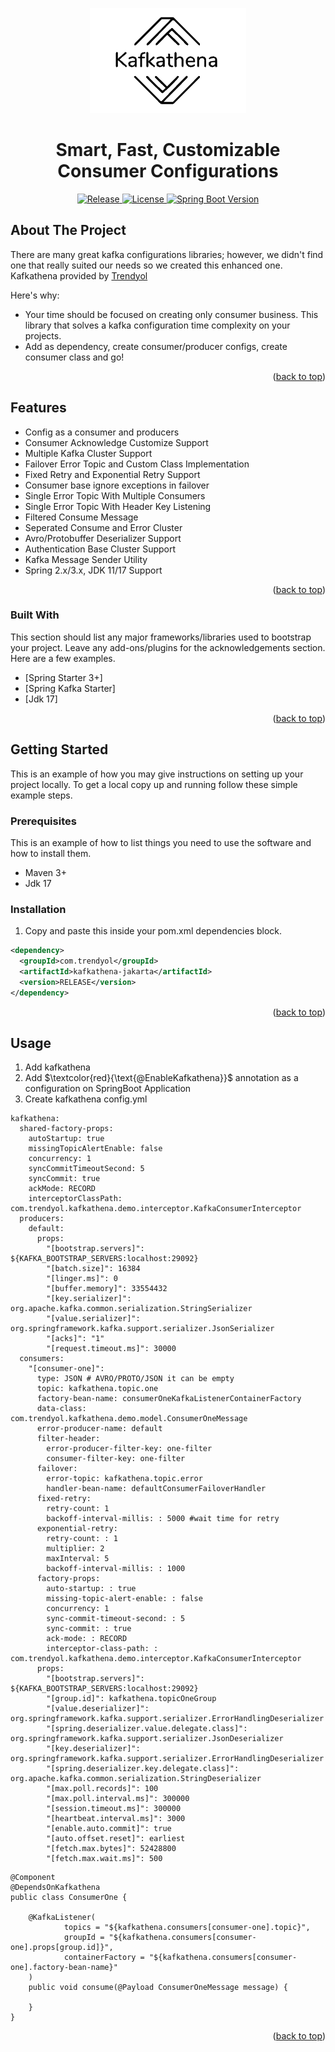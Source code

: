 <div id="top"></div>
<p align="center">
<img src="docs/images/kafkathena_logo.png" width="250" alt="Kafkathena"/>
</p>

<h1 align="center">Smart, Fast, Customizable Consumer Configurations</h1>

<p align="center">
<a href="https://github.com/Trendyol/kafkathena-commons/blob/next/LICENSE">
    <img src="https://img.shields.io/github/v/release/Trendyol/kafkathena-commons" alt="Release" />
  </a>
<a href="https://img.shields.io/badge/spring%20boot-2.x%7C3.x-orange">
    <img src="https://img.shields.io/badge/spring%20boot-2.x%7C3.x-orange" alt="License" />
  </a>
  <a href="https://github.com/Trendyol/kafkathena-commons/blob/next/LICENSE">
    <img src="https://img.shields.io/github/license/trendyol/baklava" alt="Spring Boot Version" />
  </a>
</p>

<!-- ABOUT THE PROJECT -->
## About The Project

There are many great kafka configurations libraries; however, we didn't find one that really suited our needs so we created this enhanced one. Kafkathena provided by [Trendyol](https://github.com/trendyol)

Here's why:
* Your time should be focused on creating only consumer business. This library that solves a kafka configuration time complexity on your projects.
* Add as dependency, create consumer/producer configs, create consumer class and go!

<p align="right">(<a href="#top">back to top</a>)</p>

<!-- Features -->
## Features

* Config as a consumer and producers
* Consumer Acknowledge Customize Support
* Multiple Kafka Cluster Support
* Failover Error Topic and Custom Class Implementation
* Fixed Retry and Exponential Retry Support
* Consumer base ignore exceptions in failover
* Single Error Topic With Multiple Consumers
* Single Error Topic With Header Key Listening
* Filtered Consume Message
* Seperated Consume and Error Cluster
* Avro/Protobuffer Deserializer Support
* Authentication Base Cluster Support
* Kafka Message Sender Utility
* Spring 2.x/3.x, JDK 11/17 Support

<p align="right">(<a href="#top">back to top</a>)</p>

<!-- Build With -->
### Built With

This section should list any major frameworks/libraries used to bootstrap your project. Leave any add-ons/plugins for the acknowledgements section. Here are a few examples.

* [Spring Starter 3+]
* [Spring Kafka Starter]
* [Jdk 17]

<p align="right">(<a href="#top">back to top</a>)</p>

<!-- GETTING STARTED -->
## Getting Started

This is an example of how you may give instructions on setting up your project locally.
To get a local copy up and running follow these simple example steps.

### Prerequisites

This is an example of how to list things you need to use the software and how to install them.
* Maven 3+
* Jdk 17

### Installation
1. Copy and paste this inside your pom.xml dependencies block.
```xml
<dependency>
  <groupId>com.trendyol</groupId>
  <artifactId>kafkathena-jakarta</artifactId>
  <version>RELEASE</version>
</dependency>
```

<p align="right">(<a href="#top">back to top</a>)</p>

<!-- USAGE EXAMPLES -->
## Usage

1. Add kafkathena
1. Add $`\textcolor{red}{\text{@EnableKafkathena}}`$ annotation as a configuration on SpringBoot Application
2. Create kafkathena config.yml

```
kafkathena:
  shared-factory-props:
    autoStartup: true
    missingTopicAlertEnable: false
    concurrency: 1
    syncCommitTimeoutSecond: 5
    syncCommit: true
    ackMode: RECORD
    interceptorClassPath: com.trendyol.kafkathena.demo.interceptor.KafkaConsumerInterceptor
  producers:
    default:
      props:
        "[bootstrap.servers]": ${KAFKA_BOOTSTRAP_SERVERS:localhost:29092}
        "[batch.size]": 16384
        "[linger.ms]": 0
        "[buffer.memory]": 33554432
        "[key.serializer]": org.apache.kafka.common.serialization.StringSerializer
        "[value.serializer]": org.springframework.kafka.support.serializer.JsonSerializer
        "[acks]": "1"
        "[request.timeout.ms]": 30000
  consumers:
    "[consumer-one]":
      type: JSON # AVRO/PROTO/JSON it can be empty
      topic: kafkathena.topic.one
      factory-bean-name: consumerOneKafkaListenerContainerFactory
      data-class: com.trendyol.kafkathena.demo.model.ConsumerOneMessage
      error-producer-name: default
      filter-header:
        error-producer-filter-key: one-filter
        consumer-filter-key: one-filter
      failover:
        error-topic: kafkathena.topic.error
        handler-bean-name: defaultConsumerFailoverHandler
      fixed-retry:
        retry-count: 1
        backoff-interval-millis: : 5000 #wait time for retry
      exponential-retry:
        retry-count: : 1
        multiplier: 2
        maxInterval: 5
        backoff-interval-millis: : 1000
      factory-props:
        auto-startup: : true
        missing-topic-alert-enable: : false
        concurrency: 1
        sync-commit-timeout-second: : 5
        sync-commit: : true
        ack-mode: : RECORD
        interceptor-class-path: : com.trendyol.kafkathena.demo.interceptor.KafkaConsumerInterceptor
      props:
        "[bootstrap.servers]": ${KAFKA_BOOTSTRAP_SERVERS:localhost:29092}
        "[group.id]": kafkathena.topicOneGroup
        "[value.deserializer]": org.springframework.kafka.support.serializer.ErrorHandlingDeserializer
        "[spring.deserializer.value.delegate.class]": org.springframework.kafka.support.serializer.JsonDeserializer
        "[key.deserializer]": org.springframework.kafka.support.serializer.ErrorHandlingDeserializer
        "[spring.deserializer.key.delegate.class]": org.apache.kafka.common.serialization.StringDeserializer
        "[max.poll.records]": 100
        "[max.poll.interval.ms]": 300000
        "[session.timeout.ms]": 300000
        "[heartbeat.interval.ms]": 3000
        "[enable.auto.commit]": true
        "[auto.offset.reset]": earliest
        "[fetch.max.bytes]": 52428800
        "[fetch.max.wait.ms]": 500
```
```
@Component
@DependsOnKafkathena
public class ConsumerOne {

    @KafkaListener(
            topics = "${kafkathena.consumers[consumer-one].topic}",
            groupId = "${kafkathena.consumers[consumer-one].props[group.id]}",
            containerFactory = "${kafkathena.consumers[consumer-one].factory-bean-name}"
    )
    public void consume(@Payload ConsumerOneMessage message) {

    }
}
```

<p align="right">(<a href="#top">back to top</a>)</p>

